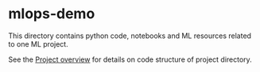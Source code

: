 # mlops-demo

This directory contains python code, notebooks and ML resources related to one ML project.

See the [Project overview](../docs/project-overview.md) for details on code structure of project directory.